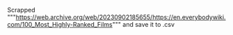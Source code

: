 Scrapped """https://web.archive.org/web/20230902185655/https://en.everybodywiki.com/100_Most_Highly-Ranked_Films""" and save it to .csv
